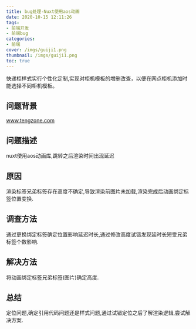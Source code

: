 ```yaml
---
title: bug处理-Nuxt使用aos动画
date: 2020-10-15 12:11:26
tags: 
- 前端开发
- 前端bug
categories:
- 前端
cover: /imgs/guiji1.png
thumbnail: /imgs/guiji1.png
toc: true
---
```


快递柜样式实行个性化定制,实现对柜机模板的增删改查，以便在网点柜机添加时能选择不同柜机模板。

<!-- more -->

## 问题背景

www.tengzone.com

## 问题描述

nuxt使用aos动画库,跳转之后渲染时间出现延迟

## 原因

渲染标签兄弟标签存在高度不确定,导致渲染前图片未加载,渲染完成后动画绑定标签位置变换.

## 调查方法

通过更换绑定标签确定位置影响延迟时长,通过修改高度试错发现延时长短受兄弟标签个数影响.

## 解决方法

将动画绑定标签兄弟标签(图片)确定高度.

## 总结

定位问题,确定引用代码问题还是样式问题,通过试错定位之后了解渲染逻辑,尝试解决方案.

